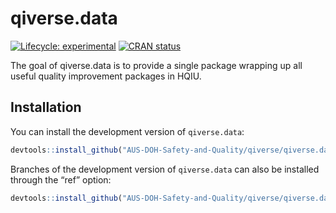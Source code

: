 
<!-- README.md is generated from README.Rmd. Please edit that file -->

# qiverse.data

<!-- badges: start -->

[![Lifecycle:
experimental](https://img.shields.io/badge/lifecycle-experimental-orange.svg)](https://lifecycle.r-lib.org/articles/stages.html#experimental)
[![CRAN
status](https://www.r-pkg.org/badges/version/qiverse.data)](https://CRAN.R-project.org/package=qiverse.data)

<!-- badges: end -->

The goal of qiverse.data is to provide a single package wrapping up all
useful quality improvement packages in HQIU.

## Installation

You can install the development version of `qiverse.data`:

``` r
devtools::install_github("AUS-DOH-Safety-and-Quality/qiverse/qiverse.data")
```

Branches of the development version of `qiverse.data` can also be
installed through the “ref” option:

``` r
devtools::install_github("AUS-DOH-Safety-and-Quality/qiverse/qiverse.data", ref = "branch-a")
```
